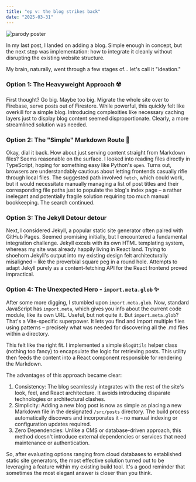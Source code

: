 ```yaml
---
title: "ep v: the blog strikes back"
date: "2025-03-31"
---
```


![parody poster](the-blog-strikes-back.png)

In my last post, I landed on adding a blog. Simple enough in concept, but the next step was implementation: how to integrate it cleanly without disrupting the existing website structure.

My brain, naturally, went through a few stages of... let's call it "ideation."

### Option 1: The Heavyweight Approach ☢️

First thought? Go big. Maybe too big. Migrate the whole site over to Firebase, serve posts out of Firestore. While powerful, this quickly felt like overkill for a simple blog. Introducing complexities like necessary caching layers just to display blog content seemed disproportionate. Clearly, a more streamlined solution was needed.

### Option 2: The "Simple" Markdown Route 🤔

Okay, dial it back. How about just serving content straight from Markdown files? Seems reasonable on the surface. I looked into reading files directly in TypeScript, hoping for something easy like Python's `open`. Turns out, browsers are understandably cautious about letting frontends casually rifle through local files. The suggested path involved `fetch`, which could work, but it would necessitate manually managing a list of post titles and their corresponding file paths just to populate the blog's index page – a rather inelegant and potentially fragile solution requiring too much manual bookkeeping. The search continued.

### Option 3: The Jekyll Detour detour

Next, I considered Jekyll, a popular static site generator often paired with GitHub Pages. Seemed promising initially, but I encountered a fundamental integration challenge. Jekyll excels with its own HTML templating system, whereas my site was already happily living in React land. Trying to shoehorn Jekyll's output into my existing design felt architecturally misaligned – like the proverbial square peg in a round hole. Attempts to adapt Jekyll purely as a content-fetching API for the React frontend proved impractical.

### Option 4: The Unexpected Hero - `import.meta.glob` ✨

After some more digging, I stumbled upon `import.meta.glob`. Now, standard JavaScript has `import.meta`, which gives you info about the current code module, like its own URL. Useful, but not quite it. But `import.meta.glob`? That's a Vite-specific superpower. It lets you find and import multiple files using patterns – precisely what was needed for discovering all the .md files within a directory.

This felt like the right fit. I implemented a simple `BlogUtils` helper class (nothing too fancy) to encapsulate the logic for retrieving posts. This utility then feeds the content into a React component responsible for rendering the Markdown.

The advantages of this approach became clear:

1. Consistency: The blog seamlessly integrates with the rest of the site's look, feel, and React architecture. It avoids introducing disparate technologies or architectural clashes.
2. Simplicity: Adding a new blog post is now as simple as placing a new Markdown file in the designated `/src/posts` directory. The build process automatically discovers and incorporates it – no manual indexing or configuration updates required.
3. Zero Dependencies: Unlike a CMS or database-driven approach, this method doesn't introduce external dependencies or services that need maintenance or authentication.  

So, after evaluating options ranging from cloud databases to established static site generators, the most effective solution turned out to be leveraging a feature within my existing build tool. It's a good reminder that sometimes the most elegant answer is closer than you think.